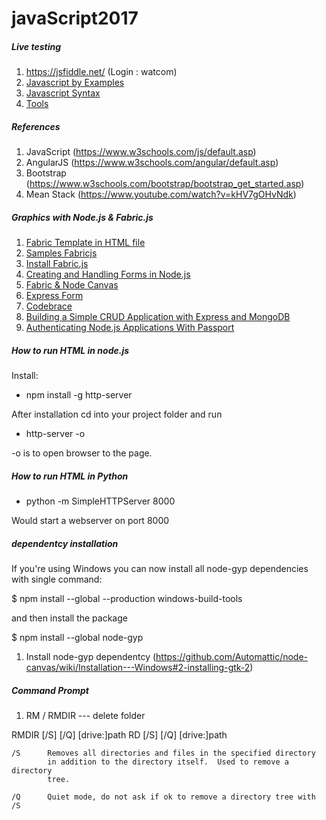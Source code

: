 # javaScript2017
##### Live testing 
1. https://jsfiddle.net/ (Login : watcom)
1. [Javascript by Examples](https://www.w3schools.com/js/js_examples.asp)
1. [Javascript Syntax](https://github.com/java2017/javaScript2017/blob/master/books/JavaScript.pdf)
1. [Tools](https://designshack.net/articles/css/5-online-playgrounds-for-html-css-and-javascript-compared/)

##### References
1. JavaScript (https://www.w3schools.com/js/default.asp)
1. AngularJS (https://www.w3schools.com/angular/default.asp)
1. Bootstrap (https://www.w3schools.com/bootstrap/bootstrap_get_started.asp)
1. Mean Stack (https://www.youtube.com/watch?v=kHV7gOHvNdk)

##### Graphics with Node.js & Fabric.js
1. [Fabric Template in HTML file](https://github.com/kangax/fabric.js/wiki/Fabric.js-template-html-file)
1. [Samples Fabricjs](http://fabricjs.com/test/node/)
1. [Install Fabric.js](https://www.npmjs.com/package/fabric)
1. [Creating and Handling Forms in Node.js](https://www.sitepoint.com/creating-and-handling-forms-in-node-js/)
1. [Fabric & Node Canvas](http://www.javascriptexamples.info/code/fabric%20node%20canvas/)
1. [Express Form](https://www.npmjs.com/package/express-form)
1. [Codebrace](https://closebrace.com/tutorials)
1. [Building a Simple CRUD Application with Express and MongoDB](https://zellwk.com/blog/crud-express-mongodb/)
1. [Authenticating Node.js Applications With Passport](https://code.tutsplus.com/tutorials/authenticating-nodejs-applications-with-passport--cms-21619)

##### How to run HTML in node.js
Install: 
* npm install -g http-server

After installation cd into your project folder and run 
* http-server -o

-o is to open browser to the page.

##### How to run HTML in Python
* python -m SimpleHTTPServer 8000

Would start a webserver on port 8000

##### dependentcy installation
If you're using Windows you can now install all node-gyp dependencies with single command:

 $ npm install --global --production windows-build-tools

and then install the package

 $ npm install --global node-gyp
 
1. Install node-gyp dependentcy (https://github.com/Automattic/node-canvas/wiki/Installation---Windows#2-installing-gtk-2)

##### Command Prompt
1. RM / RMDIR --- delete folder 

RMDIR [/S] [/Q] [drive:]path
RD [/S] [/Q] [drive:]path

    /S      Removes all directories and files in the specified directory
            in addition to the directory itself.  Used to remove a directory
            tree.

    /Q      Quiet mode, do not ask if ok to remove a directory tree with /S
